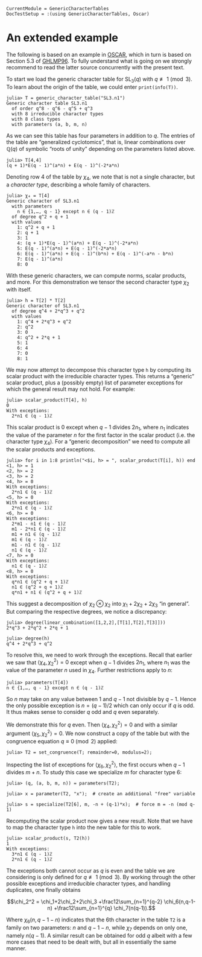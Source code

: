 ```@meta
CurrentModule = GenericCharacterTables
DocTestSetup = :(using GenericCharacterTables, Oscar)
```

# An extended example

The following is based on an example in [OSCAR](@cite),
which in turn is based on Section 5.3 of [GHLMP96](@cite).
To fully understand what is going on we strongly recommend to read the latter
source concurrently with the present text.

To start we load the generic character table for $\mathrm{SL}_3(q)$ with
$q\not\equiv 1\pmod 3$.
To learn about the origin of the table, we could enter `print(info(T))`.
```jldoctest book
julia> T = generic_character_table("SL3.n1")
Generic character table SL3.n1
  of order q^8 - q^6 - q^5 + q^3
  with 8 irreducible character types
  with 8 class types
  with parameters (a, b, m, n)
```

As we can see this table has four parameters in addition to $q$.
The entries of the table are “generalized cyclotomics”, that is,
linear combinations over $\mathbb{Q}(q)$ of symbolic “roots of unity”
depending on the parameters listed above.
```jldoctest book
julia> T[4,4]
(q + 1)*E(q - 1)^(a*n) + E(q - 1)^(-2*a*n)
```

Denoting row 4 of the table by $\chi_4$, we note that is not a single
character, but a *character type*, describing a whole family of
characters.
```jldoctest book
julia> χ₄ = T[4]
Generic character of SL3.n1
  with parameters
    n ∈ {1,…, q - 1} except n ∈ (q - 1)ℤ
  of degree q^2 + q + 1
  with values
    1: q^2 + q + 1
    2: q + 1
    3: 1
    4: (q + 1)*E(q - 1)^(a*n) + E(q - 1)^(-2*a*n)
    5: E(q - 1)^(a*n) + E(q - 1)^(-2*a*n)
    6: E(q - 1)^(a*n) + E(q - 1)^(b*n) + E(q - 1)^(-a*n - b*n)
    7: E(q - 1)^(a*n)
    8: 0
```

With these generic characters, we can compute norms, scalar products, and more.
For this demonstration we tensor the second character type $\chi_2$ with itself.
```jldoctest book
julia> h = T[2] * T[2]
Generic character of SL3.n1
  of degree q^4 + 2*q^3 + q^2
  with values
    1: q^4 + 2*q^3 + q^2
    2: q^2
    3: 0
    4: q^2 + 2*q + 1
    5: 1
    6: 4
    7: 0
    8: 1
```

We may now attempt to decompose this character type `h` by computing its scalar product with the irreducible character types.
This returns a “generic” scalar product, plus a (possibly empty)
list of parameter exceptions for which the general result may not hold.
For example:
```jldoctest book
julia> scalar_product(T[4], h)
0
With exceptions:
  2*n1 ∈ (q - 1)ℤ
```
This scalar product is $0$
except when $q-1$ divides $2n_1$, where $n_1$ indicates the value of the parameter $n$ for the first factor in the scalar product (i.e. the character type $\chi_4$).
For a “generic decomposition” we need to compute all the scalar products and
exceptions.
```jldoctest book
julia> for i in 1:8 println("<$i, h> = ", scalar_product(T[i], h)) end
<1, h> = 1
<2, h> = 2
<3, h> = 2
<4, h> = 0
With exceptions:
  2*n1 ∈ (q - 1)ℤ
<5, h> = 0
With exceptions:
  2*n1 ∈ (q - 1)ℤ
<6, h> = 0
With exceptions:
  2*m1 - n1 ∈ (q - 1)ℤ
  m1 - 2*n1 ∈ (q - 1)ℤ
  m1 + n1 ∈ (q - 1)ℤ
  m1 ∈ (q - 1)ℤ
  m1 - n1 ∈ (q - 1)ℤ
  n1 ∈ (q - 1)ℤ
<7, h> = 0
With exceptions:
  n1 ∈ (q - 1)ℤ
<8, h> = 0
With exceptions:
  q*n1 ∈ (q^2 + q + 1)ℤ
  n1 ∈ (q^2 + q + 1)ℤ
  q*n1 + n1 ∈ (q^2 + q + 1)ℤ
```

This suggest a decomposition of $\chi_2\otimes\chi_2$ into $\chi_1+2\chi_2+2\chi_3$ “in general”.
But comparing the respective degrees, we notice a discrepancy:
```jldoctest book
julia> degree(linear_combination([1,2,2],[T[1],T[2],T[3]]))
2*q^3 + 2*q^2 + 2*q + 1

julia> degree(h)
q^4 + 2*q^3 + q^2
```

To resolve this, we need to work through the exceptions.
Recall that earlier we saw that $\langle\chi_4,\chi_2^2\rangle=0$
except when $q-1$ divides $2n_1$, where $n_1$ was the value of the parameter $n$
used in $\chi_4$. Further restrictions apply to $n$:
```jldoctest book
julia> parameters(T[4])
n ∈ {1,…, q - 1} except n ∈ (q - 1)ℤ
```

So $n$ may take on any value between $1$ and $q-1$ not divisible by $q-1$.
Hence the only possible exception is $n=(q-1)/2$ which can only
occur if $q$ is odd.
It thus makes sense to consider $q$ odd and $q$ even separately.

We demonstrate this for $q$ even. Then $\langle\chi_4,\chi_2^2\rangle=0$
and with a similar argument $\langle\chi_5,\chi_2^2\rangle=0$.
We now construct a copy of the table but with the congruence equation $q\equiv 0\pmod 2$ applied:
```jldoctest book
julia> T2 = set_congruence(T; remainder=0, modulus=2);
```
Inspecting the list of exceptions for $\langle\chi_6,\chi_2^2\rangle$, the first
occurs when $q-1$ divides $m+n$. To study this case we specialize $m$ for
character type 6:
```jldoctest book
julia> (q, (a, b, m, n)) = parameters(T2);

julia> x = parameter(T2, "x");  # create an additional "free" variable

julia> s = specialize(T2[6], m, -n + (q-1)*x);  # force m = -n (mod q-1)
```

Recomputing the scalar product now gives a new result. Note that
we have to map the character type `h` into the new table for this to work.
```jldoctest book
julia> scalar_product(s, T2(h))
1
With exceptions:
  3*n1 ∈ (q - 1)ℤ
  2*n1 ∈ (q - 1)ℤ
```

The exceptions both cannot occur as $q$ is even and the table we are considering
is only defined for $q\not\equiv 1\pmod 3$.
By working through the other possible exceptions and irreducible character types, and
handling duplicates, one finally obtains
```math
\chi_2^2 = \chi_1+2\chi_2+2\chi_3
    +\frac12\sum_{n=1}^{q-2} \chi_6(n,q-1-n)
    +\frac12\sum_{n=1}^{q} \chi_7(n(q-1)).
```
Where $\chi_6(n,q-1-n)$ indicates that the $6$th character in the table `T2`
is a family on two parameters: $n$ and $q-1-n$, while $\chi_7$ depends on only
one, namely $n(q-1)$.
A similar result can be obtained for odd $q$ albeit with a few more cases that need
to be dealt with, but all in essentially the same manner.
